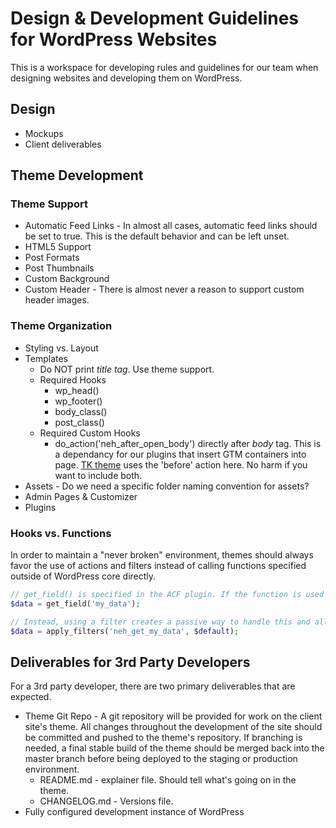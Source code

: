 # Design & Development Guidelines for WordPress Websites

This is a workspace for developing rules and guidelines for our team when designing websites and developing them on WordPress.

## Design
- Mockups
- Client deliverables

## Theme Development

### Theme Support
- Automatic Feed Links - In almost all cases, automatic feed links should be set to true. This is the default behavior and can be left unset.
- HTML5 Support
- Post Formats
- Post Thumbnails
- Custom Background
- Custom Header - There is almost never a reason to support custom header images.


### Theme Organization
- Styling vs. Layout
- Templates
    - Do NOT print *title tag*. Use theme support.
    - Required Hooks
        - wp_head()
        - wp_footer()
        - body_class()
        - post_class()
    - Required Custom Hooks
        - do_action('neh_after_open_body') directly after *body* tag. This is a dependancy for our plugins that insert GTM containers into page. [TK theme](https://github.com/Themekraft/_tk) uses the 'before' action here. No harm if you want to include both.
- Assets - Do we need a specific folder naming convention for assets?
- Admin Pages & Customizer
- Plugins

### Hooks vs. Functions
In order to maintain a "never broken" environment, themes should always favor the use of actions and filters instead of calling functions specified outside of WordPress core directly.
```php
// get_field() is specified in the ACF plugin. If the function is used without the plugin being active, this will trigger a PHP error.
$data = get_field('my_data');

// Instead, using a filter creates a passive way to handle this and allows for default values. If no theme or plugin registers a filter to this hook, the $default variable will simply pass through unaltered.
$data = apply_filters('neh_get_my_data', $default);
```

## Deliverables for 3rd Party Developers
For a 3rd party developer, there are two primary deliverables that are expected.

- Theme Git Repo - A git repository will be provided for work on the client site's theme. All changes throughout the development of the site should be committed and pushed to the theme's repository. If branching is needed, a final stable build of the theme should be merged back into the master branch before being deployed to the staging or production environment.
    - README.md - explainer file. Should tell what's going on in the theme.
    - CHANGELOG.md - Versions file.
- Fully configured development instance of WordPress
